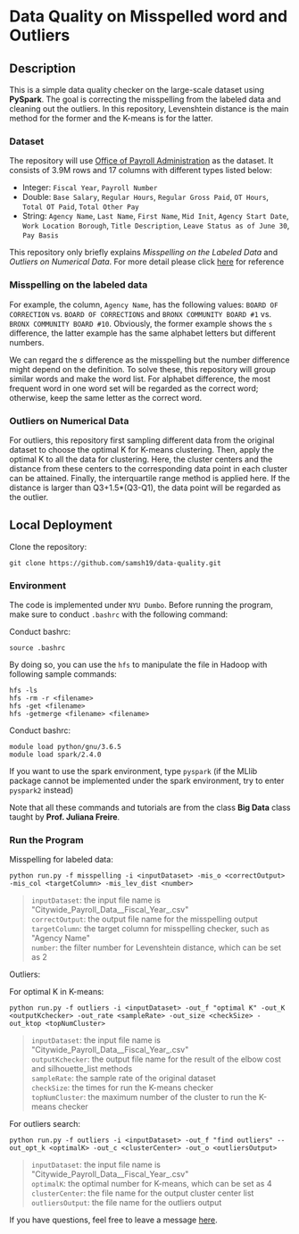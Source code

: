 # Data Quality on Misspelled word and Outliers

## Description

This is a simple data quality checker on the large-scale dataset using **PySpark**. The goal is correcting the misspelling from the labeled data and cleaning out the outliers. In this repository, Levenshtein distance is the main method for the former and the K-means is for the latter.


### Dataset

The repository will use [Office of Payroll Administration](https://data.cityofnewyork.us/City-Government/Citywide-Payroll-Data-Fiscal-Year-/k397-673e) as the dataset. It consists of 3.9M rows and 17 columns with different types listed below:
* Integer: `Fiscal Year`, `Payroll Number`
* Double: `Base Salary`, `Regular Hours`, `Regular Gross Paid`, `OT Hours`, `Total OT Paid`, `Total Other Pay`
* String: `Agency Name`, `Last Name`, `First Name`, `Mid Init`, `Agency Start Date`, `Work Location Borough`, `Title Description`, `Leave Status as of June 30`, `Pay Basis`

This repository only briefly explains *Misspelling on the Labeled Data* and *Outliers on Numerical Data*. For more detail please click [here](https://github.com/samsh19/data-quality/blob/main/docs/DataQualityAssessment.pdf/) for reference

### Misspelling on the labeled data

For example, the column, `Agency Name`, has the following values: `BOARD OF CORRECTION` vs. `BOARD OF CORRECTIONS` and `BRONX COMMUNITY BOARD #1` vs. `BRONX COMMUNITY BOARD #10`. Obviously, the former example shows the `s` difference, the latter example has the same alphabet letters but different numbers.

We can regard the *s* difference as the misspelling but the number difference might depend on the definition. To solve these, this repository will group similar words and make the word list. For alphabet difference, the most frequent word in one word set will be regarded as the correct word; otherwise, keep the same letter as the correct word.

### Outliers on Numerical Data

For outliers, this repository first sampling different data from the original dataset to choose the optimal K for K-means clustering. Then, apply the optimal K to all the data for clustering. Here, the cluster centers and the distance from these centers to the corresponding data point in each cluster can be attained. Finally, the interquartile range method is applied here. If the distance is larger than Q3+1.5\*(Q3-Q1), the data point will be regarded as the outlier.

## Local Deployment

Clone the repository:

    git clone https://github.com/samsh19/data-quality.git

### Environment
The code is implemented under `NYU Dumbo`. Before running the program, make sure to conduct `.bashrc` with the following command:

Conduct bashrc:
	
	source .bashrc

By doing so, you can use the `hfs` to manipulate the file in Hadoop with following sample commands:
	
	hfs -ls
	hfs -rm -r <filename>
	hfs -get <filename>
	hfs -getmerge <filename> <filename>

Conduct bashrc:

	module load python/gnu/3.6.5
	module load spark/2.4.0

If you want to use the spark environment, type `pyspark` (if the MLlib package cannot be implemented under the spark environment, try to enter `pyspark2` instead)

Note that all these commands and tutorials are from the class **Big Data** class taught by **Prof. Juliana Freire**.

### Run the Program

Misspelling for labeled data:

	python run.py -f misspelling -i <inputDataset> -mis_o <correctOutput> -mis_col <targetColumn> -mis_lev_dist <number>

>`inputDataset`: the input file name is "Citywide_Payroll_Data__Fiscal_Year_.csv"<br>
>`correctOutput`: the output file name for the misspelling output<br>
>`targetColumn`: the target column for misspelling checker, such as "Agency Name"<br>
>`number`: the filter number for Levenshtein distance, which can be set as 2<br>

Outliers:

For optimal K in K-means:
	
	python run.py -f outliers -i <inputDataset> -out_f "optimal K" -out_K <outputKchecker> -out_rate <sampleRate> -out_size <checkSize> -out_ktop <topNumCluster>

>`inputDataset`: the input file name is "Citywide_Payroll_Data__Fiscal_Year_.csv"<br>
>`outputKchecker`: the output file name for the result of the elbow cost and silhouette_list methods<br>
>`sampleRate`: the sample rate of the original dataset<br>
>`checkSize`: the times for run the K-means checker<br>
>`topNumCluster`: the maximum number of the cluster to run the K-means checker<br>

For outliers search:
	
	python run.py -f outliers -i <inputDataset> -out_f "find outliers" --out_opt_k <optimalK> -out_c <clusterCenter> -out_o <outliersOutput>

>`inputDataset`: the input file name is "Citywide_Payroll_Data__Fiscal_Year_.csv"<br>
>`optimalK`: the optimal number for K-means, which can be set as 4<br>
>`clusterCenter`: the file name for the output cluster center list<br>
>`outliersOutput`: the file name for the outliers output<br>

If you have questions, feel free to leave a message [here](https://github.com/samsh19/data-quality/issues).